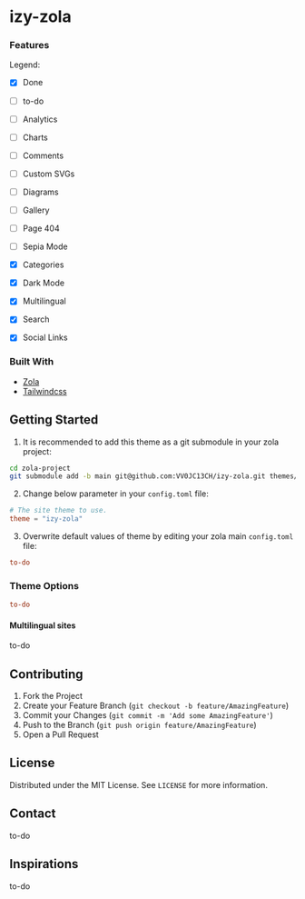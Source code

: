 # izy-zola
### Features

Legend:
- [x] Done
- [ ] to-do

- [ ] Analytics
- [ ] Charts
- [ ] Comments
- [ ] Custom SVGs
- [ ] Diagrams
- [ ] Gallery
- [ ] Page 404
- [ ] Sepia Mode
- [x] Categories
- [x] Dark Mode
- [x] Multilingual
- [x] Search
- [x] Social Links

### Built With

- [Zola](https://www.getzola.org/)
- [Tailwindcss](https://tailwindcss.com/)

## Getting Started

1. It is recommended to add this theme as a git submodule in your zola project:  
```bash
cd zola-project
git submodule add -b main git@github.com:VV0JC13CH/izy-zola.git themes/izy-zola
```

2. Change below parameter in your `config.toml` file:
```toml
# The site theme to use.
theme = "izy-zola"
```

3. Overwrite default values of theme by editing your zola main `config.toml` file:
```toml
to-do
```

### Theme Options

```toml
to-do
```

#### Multilingual sites

to-do

## Contributing

1. Fork the Project
2. Create your Feature Branch (`git checkout -b feature/AmazingFeature`)
3. Commit your Changes (`git commit -m 'Add some AmazingFeature'`)
4. Push to the Branch (`git push origin feature/AmazingFeature`)
5. Open a Pull Request

## License

Distributed under the MIT License. See `LICENSE` for more information.

## Contact

to-do

## Inspirations

to-do
